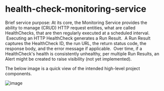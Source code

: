 # health-check-monitoring-service

Brief service purpose: At its core, the Monitoring Service provides the ability to manage (CRUD) HTTP request entities, what are called HealthChecks, that are then regularly executed at a scheduled interval.  Executing an HTTP HealthCheck generates a Run Result.  A Run Result captures the HealthCheck ID, the run URL, the return status code, the response body, and the error message if applicable.  Over time, if a HealthCheck's health is consistently unhealthy, per multiple Run Results, an Alert might be created to raise visibility (not yet implemented).

The below image is a quick view of the intended high-level project components.

![image](https://github.com/user-attachments/assets/39baceac-d1ed-48f1-8a6d-7555a24d0314)
